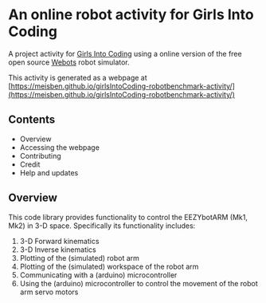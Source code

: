 # An online robot activity for Girls Into Coding

A project activity for [Girls Into Coding](https://www.girlsintocoding.com/) using a online version of the free open source [Webots](https://www.cyberbotics.com/) robot simulator.

This activity is generated as a webpage at [https://meisben.github.io/girlsIntoCoding-robotbenchmark-activity/](https://meisben.github.io/girlsIntoCoding-robotbenchmark-activity/)

## Contents

- Overview
- Accessing the webpage
- Contributing
- Credit
- Help and updates

## Overview

This code library provides functionality to control the EEZYbotARM (Mk1, Mk2) in 3-D space. Specifically its functionality includes: 

1. 3-D Forward kinematics
2. 3-D Inverse kinematics
3. Plotting of the (simulated) robot arm
4. Plotting of the (simulated) workspace of the robot arm
5. Communicating with a (arduino) microcontroller
6. Using the (arduino) microcontroller to control the movement of the robot arm servo motors

